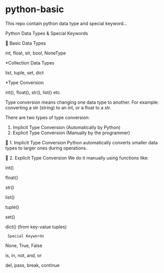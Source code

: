 # python-basic
This repo contain python data type and special keyword...

   Python Data Types & Special Keywords


📘 Basic Data Types

int, float, str, bool, NoneType

*Collection Data Types

list, tuple, set, dict

*Type Conversion

int(), float(), str(), list() etc.

Type conversion means changing one data type to another. For example: converting a str (string) to an int, or a float to a str.

  There are two types of type conversion:

1. Implicit Type Conversion (Automatically by Python)
2. Explicit Type Conversion (Manually by the programmer)
   
🧠 1. Implicit Type Conversion
Python automatically converts smaller data types to larger ones during operations.

🧠 2. Explicit Type Conversion
We do it manually using functions like:

int()

float()

str()

list()

tuple()

set()

dict() (from key-value tuples)


     Special Keywords

     
None, True, False

is, in, not, and, or

del, pass, break, continue

